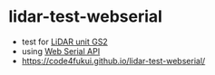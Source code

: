 # lidar-test-webserial

- test for [LiDAR unit GS2](https://akizukidenshi.com/catalog/g/gM-17407/)
- using [Web Serial API](https://developer.mozilla.org/en-US/docs/Web/API/Serial)
- https://code4fukui.github.io/lidar-test-webserial/

